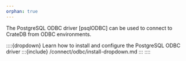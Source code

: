 ```yaml
---
orphan: true
---
```


The PostgreSQL ODBC driver [psqlODBC]
can be used to connect to CrateDB from ODBC environments.

::::{dropdown} Learn how to install and configure the PostgreSQL ODBC driver
:::{include} /connect/odbc/install-dropdown.md
:::
::::
